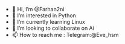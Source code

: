 - 👋 Hi, I’m @Farhan2ni
- 👀 I’m interested in Python 
- 🌱 I’m currently learning Linux
- 💞️ I’m looking to collaborate on Ai
- 📫 How to reach me :
Telegram:@Eve_hsm

<!---
Farhan2ni/Farhan2ni is a ✨ special ✨ repository because its `README.md` (this file) appears on your GitHub profile.
You can click the Preview link to take a look at your changes.
--->
